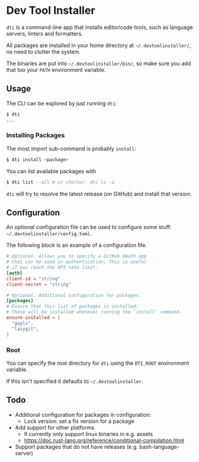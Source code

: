 # Dev Tool Installer
`dti` is a command-line app that installs editor/code tools, such as language servers, linters and formatters.

All packages are installed in your home directory at `~/.devtoolinstaller/`, no need to clutter the system.

The binaries are put into `~/.devtoolinstaller/bin/`, so make sure you add that too your `PATH` environment variable.

## Usage
The CLI can be explored by just running `dti`:
```sh
$ dti
...
```

### Installing Packages
The most import sub-command is probably `install`:
```sh
$ dti install <package>
```

You can list available packages with
```sh
$ dti list --all # or shorter: dti ls -a
```

`dti` will try to resolve the latest release (on GitHub) and install that version.

## Configuration
An optional configuration file can be used to configure some stuff: `~/.devtoolinstaller/config.toml`.

The following block is an example of a configuration file.

```toml
# Optional. Allows you to specify a GitHub OAuth app
# that can be used in authentication. This is useful
# if you reach the API rate limit.
[auth]
client-id = "string"
client-secret = "string"

# Optional. Additional configuration for packages.
[packages]
# Ensure that this list of packages is installed.
# These will be installed whenever running the `install` command.
ensure-installed = [
  "gopls",
  "lazygit",
]
```

### Root
You can specify the root directory for `dti` using the `DTI_ROOT` environment variable.

If this isn't specified it defaults to `~/.devtoolinstaller`.

## Todo
- Additional configuration for packages in configuration:
  - Lock version: set a fix version for a package
- Add support for other platforms
  - It currently only support linux binaries in e.g. assets
  - https://doc.rust-lang.org/reference/conditional-compilation.html
- Support packages that do not have releases (e.g. bash-language-server)
